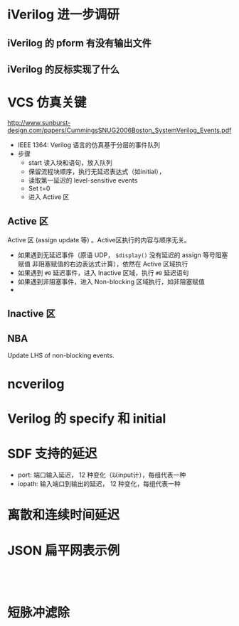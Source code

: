 
# iVerilog 进一步调研
## iVerilog 的 pform 有没有输出文件


## iVerilog 的反标实现了什么


# VCS 仿真关键
http://www.sunburst-design.com/papers/CummingsSNUG2006Boston_SystemVerilog_Events.pdf
- IEEE 1364: Verilog 语言的仿真基于分层的事件队列
- 步骤
  - start 读入块和语句，放入队列
  - 保留流程块顺序，执行无延迟表达式（如initial），
  - 读取第一延迟的 level-sensitive events 
  - Set t=0
  - 进入 Active 区 
## Active 区
Active 区 (assign update 等) 。Active区执行的内容与顺序无关。
- 如果遇到无延迟事件（原语 UDP， `$display()` 没有延迟的 assign 等号阻塞赋值 非阻塞赋值的右边表达式计算），依然在 Active 区域执行
- 如果遇到 `#0` 延迟事件，进入 Inactive 区域，执行 `#0` 延迟语句
- 如果遇到非阻塞事件，进入 Non-blocking 区域执行，如非阻塞赋值
- 

## Inactive 区


## NBA
Update LHS of non-blocking events.

## 

# ncverilog



# Verilog 的 specify 和 initial


# SDF 支持的延迟

- port:   端口输入延迟， 12 种变化（以input计），每组代表一种
- iopath: 输入端口到输出的延迟， 12 种变化，每组代表一种


# 离散和连续时间延迟




# JSON 扁平网表示例
``` json





```

# 短脉冲滤除

